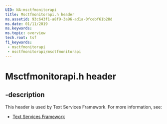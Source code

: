 ```yaml
---
UID: NA:msctfmonitorapi
title: Msctfmonitorapi.h header
ms.assetid: 93c643f1-a8f9-3a96-ad1a-0fcebf61b28d
ms.date: 01/11/2019
ms.keywords: 
ms.topic: overview
tech.root: tsf
f1_keywords:
 - msctfmonitorapi
 - msctfmonitorapi/msctfmonitorapi
---
```


# Msctfmonitorapi.h header


## -description

This header is used by Text Services Framework. For more information, see:

- [Text Services Framework](../_tsf/index.md)

